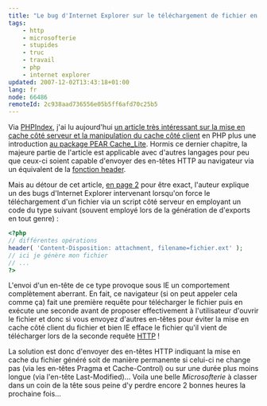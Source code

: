 ```yaml
---
title: "Le bug d'Internet Explorer sur le téléchargement de fichier en PHP (et autres ...)"
tags:
    - http
    - microsofterie
    - stupides
    - truc
    - travail
    - php
    - internet explorer
updated: 2007-12-02T13:43:18+01:00
lang: fr
node: 66486
remoteId: 2c938aad736556e05b5ff6afd70c25b5
---
```

 
Via [PHPIndex](http://www.phpindex.com/index.php/2007/11/15/3935-sitepoint-utilisation-du-cache-pour-resoudre-des-problemes-de-performance-php), j'ai lu aujourd'hui [un article très intéressant sur la mise en cache côté serveur et la manipulation du cache côté client](http://www.sitepoint.com/article/caching-php-performance) en PHP plus une introduction [au package PEAR Cache_Lite](http://pear.php.net/package/Cache_Lite). Hormis ce dernier chapitre, la majeure partie de l'article est applicable avec d'autres langages pour peu que ceux-ci soient capable d'envoyer des en-têtes HTTP au navigateur via un équivalent de la [fonction header](http://php.net/header).

 
Mais au détour de cet article, [en page 2](http://www.sitepoint.com/article/caching-php-performance/2) pour être exact, l'auteur explique un des bugs d'Internet Explorer intervenant lorsqu'on force le téléchargement d'un fichier via un script côté serveur en employant un code du type suivant (souvent employé lors de la génération de d'exports en tout genre) :

 ``` php
<?php
// différentes opérations
header( 'Content-Disposition: attachment, filename=fichier.ext' );
// ici je génère mon fichier
// ...
?>
```

 
L'envoi d'un en-tête de ce type provoque sous IE un comportement complètement aberrant. En fait, ce navigateur (si on peut appeler cela comme ça) fait une première requête pour télécharger le fichier puis en exécute une seconde avant de proposer effectivement à l'utilisateur d'ouvrir le fichier et donc si vous envoyez d'autres en-têtes pour éviter la mise en cache côté client du fichier et bien IE efface le fichier qu'il vient de télécharger lors de la seconde requête [HTTP](http://www.w3.org/Protocols/rfc2616/rfc2616.html) !

 
La solution est donc d'envoyer des en-têtes HTTP indiquant la mise en cache du fichier généré soit de manière permanente si celui-ci ne change pas (via les en-têtes Pragma et Cache-Control) ou sur une durée plus moins longue (via l'en-tête Last-Modified)... Voila une belle *Microsofterie* à classer dans un coin de la tête sous peine d'y perdre encore 2 bonnes heures la prochaine fois...

